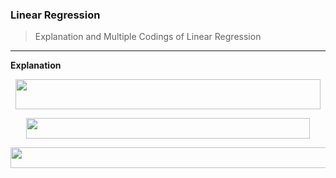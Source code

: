 ### Linear Regression
> Explanation and Multiple Codings of Linear Regression
---

__Explanation__ <br/>

<p align="center"><img src="/tex/a2cc1d5782c9f560a0a305c51314b907.svg?invert_in_darkmode&sanitize=true" align=middle width=487.6121085pt height=47.93392394999999pt/></p>

<p align="center"><img src="/tex/4ca3cbe6aad9a242ae6407a56b1a0202.svg?invert_in_darkmode&sanitize=true" align=middle width=454.232658pt height=32.990165999999995pt/></p>


<p align="center"><img src="/tex/616c110dd97eaed8841d71e750a36296.svg?invert_in_darkmode&sanitize=true" align=middle width=523.6729987499999pt height=32.990165999999995pt/></p>






